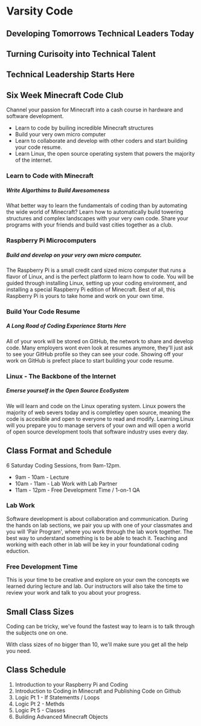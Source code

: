 # Varsity Code
## Developing Tomorrows Technical Leaders Today
## Turning Curisoity into Technical Talent
## Technical Leadership Starts Here

## Six Week Minecraft Code Club
Channel your passion for Minecraft into a cash course in
hardware and software development. 

 - Learn to code by builing incredible Minecraft structures
 - Build your very own micro computer
 - Learn to collaborate and develop with other coders and start building
   your code resume.
 - Learn Linux, the open source operating system that powers the
   majority of the internet.

### Learn to Code with Minecraft
##### Write Algorthims to Build Awesomeness

What better way to learn the fundamentals of coding than by automating
the wide world of Minecraft? Learn how to automatically build towering
structures and complex landscapes with your very own code. Share your
programs with your friends and build vast cities together as a club.

### Raspberry Pi Microcomputers
##### Build and develop on your very own micro computer.

The Raspberry Pi is a small credit card sized micro computer that runs a
flavor of Linux, and is the perfect platform to learn how to code. You
will be guided through installing Linux, setting up your coding
environment, and installing a special Raspberry Pi edition of Minecraft.
Best of all, this Raspberry Pi is yours to take home and work on your
own time.

### Build Your Code Resume
##### A Long Road of Coding Experience Starts Here

All of your work will be stored on GitHub, the network to share and
develop code. Many employers wont even look at resumes anymore, they'll
just ask to see your GitHub profile so they can see your code. Showing
off your work on GitHub is prefect place to start building your code
resume.

### Linux - The Backbone of the Internet
##### Emerse yourself in the Open Source EcoSystem

We will learn and code on the Linux operating system. Linux powers the
majority of web severs today and is completley open source, meaning the
code is accesible and open to everyone to read and modify. Learning
Linux will you prepare you to manage servers of your own and will open a
world of open source development tools that software industry uses every
day.

## Class Format and Schedule
6 Saturday Coding Sessions, from 9am-12pm.

- 9am - 10am - Lecture
- 10am - 11am - Lab Work with Lab Partner
- 11am - 12pm - Free Development Time / 1-on-1 QA

### Lab Work
Software development is about collaboration and communication. During
the hands on lab sections, we pair you up with one of your classmates
and you will 'Pair Program', where you work through the lab work
together. The best way to understand something is to be able to teach
it. Teaching and working with each other in lab will be key in your
foundational coding eduction.

### Free Development Time
This is your time to be creative and explore on your own the concepts we
learned during lecture and lab. Our instructors will also take the time
to review your work and talk to you about your progress.

## Small Class Sizes
Coding can be tricky, we've found the fastest way to learn is to talk
through the subjects one on one.

With class sizes of no bigger than 10, we'll make sure you get all the 
help you need.

## Class Schedule

1. Introduction to your Raspberry Pi and Coding
2. Introduction to Coding in Minecraft and Publishing Code on Github
3. Logic Pt 1 - If Statementts / Loops
4. Logic Pt 2 - Methds
5. Logic Pt 5 - Classes
6. Building Advanced Minecraft Objects
